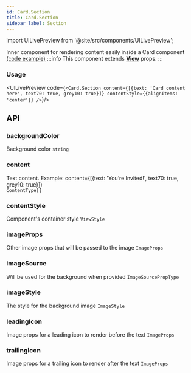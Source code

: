 ```yaml
---
id: Card.Section
title: Card.Section
sidebar_label: Section
---
```


import UILivePreview from '@site/src/components/UILivePreview';

Inner component for rendering content easily inside a Card component  
[(code example)](https://github.com/wix/react-native-ui-lib/blob/master/demo/src/screens/componentScreens/CardsScreen.tsx)
:::info
This component extends **[View](/docs/components/basic/View)** props.
:::
<div style={{display: 'flex', flexDirection: 'row', overflowX: 'auto', maxHeight: '500px', alignItems: 'center'}}></div>

### Usage
<UILivePreview code={`<Card.Section
 content={[{text: 'Card content here', text70: true, grey10: true}]}
 contentStyle={{alignItems: 'center'}}
/>`}/>

## API
### backgroundColor
Background color
`string ` 

### content
Text content. Example: content=\{[\{text: 'You’re Invited!', text70: true, grey10: true}\]}\
`ContentType[] ` 

### contentStyle
Component's container style
`ViewStyle ` 

### imageProps
Other image props that will be passed to the image
`ImageProps ` 

### imageSource
Will be used for the background when provided
`ImageSourcePropType ` 

### imageStyle
The style for the background image
`ImageStyle ` 

### leadingIcon
Image props for a leading icon to render before the text
`ImageProps ` 

### trailingIcon
Image props for a trailing icon to render after the text
`ImageProps ` 


